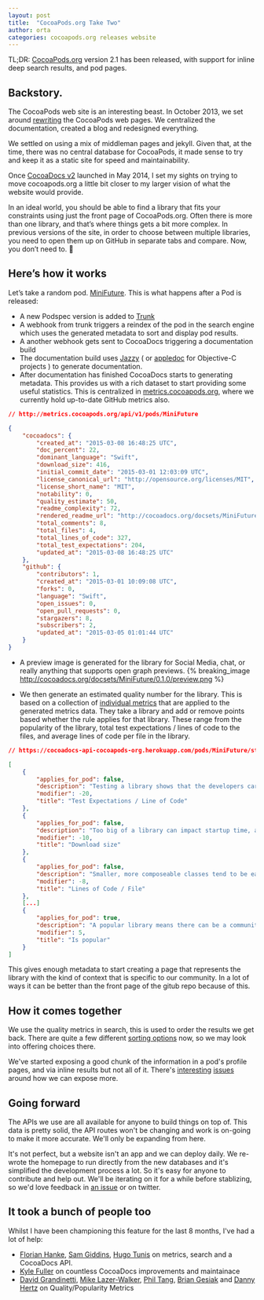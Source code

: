 ```yaml
---
layout: post
title:  "CocoaPods.org Take Two"
author: orta
categories: cocoapods.org releases website
---
```


TL;DR: [CocoaPods.org][1] version 2.1 has been released, with support for inline deep search results, and pod pages.

<!-- more -->

<style>
  /* for the CP preview */
.container > .row > .content > center > a > img {
  border: 1px solid black;
}
</style>

## Backstory.

The CocoaPods web site is an interesting beast. In October 2013, we set around [rewriting][2] the CocoaPods web pages. We centralized the documentation, created a blog and redesigned everything. 

We settled on using a mix of middleman pages and jekyll. Given that, at the time, there was no central database for CocoaPods, it made sense to try and keep it as a static site for speed and maintainability.

Once [CocoaDocs v2][3] launched in May 2014, I set my sights on trying to move cocoapods.org a little bit closer to my larger vision of what the website would provide.

In an ideal world, you should be able to find a library that fits your constraints using just the front page of CocoaPods.org. Often there is more than one library, and that’s where things gets a bit more complex. In previous versions of the site, in order to choose between multiple libraries, you need to open them up on GitHub in separate tabs and compare. Now, you don’t need to. 🎉

## Here’s how it works

Let’s take a random pod. [MiniFuture][4]. This is what happens after a Pod is released:

* A new Podspec version is added to [Trunk][5]
* A webhook from trunk triggers a reindex of the pod in the search engine which uses the generated metadata to sort and display pod results.
* A another webhook gets sent to CocoaDocs triggering a documentation build
* The documentation build uses [Jazzy][jazzy] ( or [appledoc][appledoc] for Objective-C projects ) to generate documentation. 
* After documentation has finished CocoaDocs starts to generating metadata. This provides us with a rich dataset to start providing some useful statistics. This is centralized in [metrics.cocoapods.org][6], where we currently hold up-to-date GitHub metrics also.

```json
// http://metrics.cocoapods.org/api/v1/pods/MiniFuture

{
	"cocoadocs": {
	    "created_at": "2015-03-08 16:48:25 UTC",
	    "doc_percent": 22,
	    "dominant_language": "Swift",
	    "download_size": 416,
	    "initial_commit_date": "2015-03-01 12:03:09 UTC",
	    "license_canonical_url": "http://opensource.org/licenses/MIT",
	    "license_short_name": "MIT",
	    "notability": 0,
	    "quality_estimate": 50,
	    "readme_complexity": 72,
	    "rendered_readme_url": "http://cocoadocs.org/docsets/MiniFuture/0.1.0/README.html",
	    "total_comments": 8,
	    "total_files": 4,
	    "total_lines_of_code": 327,
	    "total_test_expectations": 204,
	    "updated_at": "2015-03-08 16:48:25 UTC"
	},
	"github": {
	    "contributors": 1,
	    "created_at": "2015-03-01 10:09:08 UTC",
	    "forks": 0,
	    "language": "Swift",
	    "open_issues": 0,
	    "open_pull_requests": 0,
	    "stargazers": 8,
	    "subscribers": 2,
	    "updated_at": "2015-03-05 01:01:44 UTC"
	}
}
```
* A preview image is generated for the library for Social Media, chat, or really anything that supports open graph previews.
  {% breaking_image http://cocoadocs.org/docsets/MiniFuture/0.1.0/preview.png %}
  
* We then generate an estimated quality number for the library. This is based on a collection of [individual metrics][7] that are applied to the generated metrics data. They take a library and add or remove points based whether the rule applies for that library. These range from the popularity of the library, total test expectations / lines of code to the files, and average lines of code per file in the library.

```json
// https://cocoadocs-api-cocoapods-org.herokuapp.com/pods/MiniFuture/stats

[
	{
	    "applies_for_pod": false,
	    "description": "Testing a library shows that the developers care about long term quality on a project as internalized logic is made explicit via testing.",
	    "modifier": -20,
	    "title": "Test Expectations / Line of Code"
	},
	{
	    "applies_for_pod": false,
	    "description": "Too big of a library can impact startup time, and add redundant assets.",
	    "modifier": -10,
	    "title": "Download size"
	},
	{
	    "applies_for_pod": false,
	    "description": "Smaller, more composeable classes tend to be easier to understand.",
	    "modifier": -8,
	    "title": "Lines of Code / File"
	},
	[...]
	{
	    "applies_for_pod": true,
	    "description": "A popular library means there can be a community to help improve and maintain a project.",
	    "modifier": 5,
	    "title": "Is popular"
	}
]
```

This gives enough metadata to start creating a page that represents the library with the kind of context that is specific to our community. In a lot of ways it can be better than the front page of the gitub repo because of this.

## How it comes together

We use the quality metrics in search, this is used to order the results we get back. There are quite a few different [sorting options](https://github.com/CocoaPods/search.cocoapods.org/blob/238b497872857e7b44ac715170888ef7f5ba046b/lib/search.rb#L345) now, so we may look into offering choices there.

We've started exposing a good chunk of the information in a pod's profile pages, and via inline results but not all of it. There's [interesting](https://github.com/CocoaPods/cocoapods.org/issues/107) [issues](https://github.com/CocoaPods/cocoapods.org/issues/106) around how we can expose more.

## Going forward

The APIs we use are all available for anyone to build things on top of. This data is pretty solid, the API routes won't be changing and work is on-going to make it more accurate. We'll only be expanding from here.

It's not perfect, but a website isn't an app and we can deploy daily. We re-wrote the homepage to run directly from the new databases and it's simplified the development process a lot. So it's easy for anyone to contribute and help out. We'll be iterating on it for a while before stablizing, so we'd love feedback in [an issue](https://github.com/CocoaPods/cocoapods.org/issues/new) or on twitter.

## It took a bunch of people too

Whilst I have been championing this feature for the last 8 months, I've had a lot of help:

* [Florian Hanke][8], [Sam Giddins][9], [Hugo Tunis][10] on metrics, search and a CocoaDocs API.
* [Kyle Fuller][11] on countless CocoaDocs improvements and maintainace
* [David Grandinetti][12], [Mike Lazer-Walker][13], [Phil Tang][14], [Brian Gesiak][15] and [Danny Hertz][16] on Quality/Popularity Metrics


[1]:	http://cocoapods.org
[2]:	http://blog.cocoapods.org/redesign/
[3]:	http://blog.cocoapods.org/CocoaDocs2-Launch/
[4]:	http://cocoapods.org/pods/MiniFuture
[5]:	http://blog.cocoapods.org/CocoaPods-Trunk/
[6]:	http://blog.cocoapods.org/metrics-api/
[7]:	https://github.com/CocoaPods/cocoadocs-api/blob/master/quality_modifiers.rb
[8]:	http://florianhanke.com
[9]:	http://segiddins.me
[10]:	http://www.hugotunius.se
[11]:	http://kylefuller.co.uk
[12]:	http://dbgrandi.github.io
[13]:	http://lazerwalker.com
[14]:	http://tang.io
[15]:	http://modocache.svbtle.com
[16]:	https://twitter.com/dannyhertz
[jazzy]: https://github.com/realm/jazzy
[appledoc]: https://github.com/tomaz/appledoc